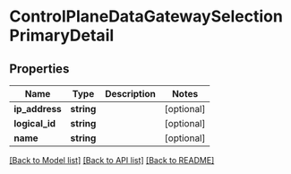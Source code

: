 # ControlPlaneDataGatewaySelectionPrimaryDetail

## Properties
Name | Type | Description | Notes
------------ | ------------- | ------------- | -------------
**ip_address** | **string** |  | [optional] 
**logical_id** | **string** |  | [optional] 
**name** | **string** |  | [optional] 

[[Back to Model list]](../README.md#documentation-for-models) [[Back to API list]](../README.md#documentation-for-api-endpoints) [[Back to README]](../README.md)


